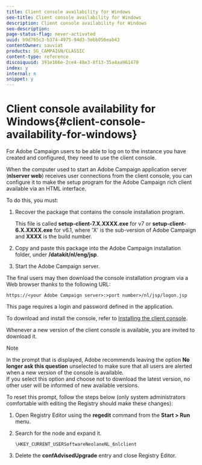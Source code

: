 ```yaml
---
title: Client console availability for Windows
seo-title: Client console availability for Windows
description: Client console availability for Windows
seo-description: 
page-status-flag: never-activated
uuid: b9d765c3-b374-4975-94d3-3ebb056eab43
contentOwner: sauviat
products: SG_CAMPAIGN/CLASSIC
content-type: reference
discoiquuid: 391e166e-2ce4-48e3-8f13-35a4aa961470
index: y
internal: n
snippet: y
---
```


# Client console availability for Windows{#client-console-availability-for-windows}

For Adobe Campaign users to be able to log on to the instance you have created and configured, they need to use the client console.

When the computer used to start an Adobe Campaign application server (**nlserver web**) receives user connections from the client console, you can configure it to make the setup program for the Adobe Campaign rich client available via an HTML interface.

To do this, you must:

1. Recover the package that contains the console installation program.

   This file is called **setup-client-7.**X**.**XXXX**.exe** for v7 or **setup-client-6.**X**.**XXXX**.exe** for v6.1, where 'X' is the sub-version of Adobe Campaign and **XXXX** is the build number.

1. Copy and paste this package into the Adobe Campaign installation folder, under **/datakit/nl/eng/jsp**.
1. Start the Adobe Campaign server.

The final users may then download the console installation program via a Web browser thanks to the following URL:

```
https://<your Adobe Campaign server>:>port number>/nl/jsp/logon.jsp
```

This page requires a login and password defined in the application.

To download and install the console, refer to [Installing the client console](../../installation/using/installing-the-client-console.md).

Whenever a new version of the client console is available, you are invited to download it.

>[!NOTE]
>
>In the prompt that is displayed, Adobe recommends leaving the option **No longer ask this question** unselected to make sure that all users are alerted when a new version of the console is available.  
>If you select this option and choose not to download the latest version, no other user will be informed of new available versions.

To reset this prompt, follow the steps below (only system administrators comfortable with editing the Registry should make these changes):

1. Open Registry Editor using the **regedit** command from the **Start > Run** menu.
1. Search for the node and expand it.

   ```
   \HKEY_CURRENT_USERSoftwareNeolaneNL_6nlclient
   ```

1. Delete the **confAdvisedUpgrade** entry and close Registry Editor.

